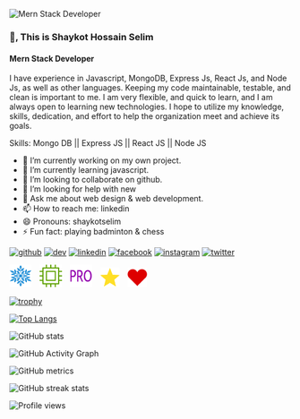 ![ Mern Stack Developer](https://media-exp1.licdn.com/dms/image/C5616AQHMDtk-oAiFfw/profile-displaybackgroundimage-shrink_350_1400/0/1651161514564?e=1657756800&v=beta&t=ZkY5GbzSsrGeibFn7l8tMejZk3SmRNYq2mX5J4J1UG0)
### 👋, This is Shaykot Hossain Selim
####  Mern Stack Developer

I have experience in Javascript, MongoDB, Express Js, React Js, and Node Js, as well as other languages. Keeping my code maintainable, testable, and clean is important to me. I am very flexible, and quick to learn, and I am always open to learning new technologies. I hope to utilize my knowledge, skills, dedication, and effort to help the organization meet and achieve its goals.

Skills: Mongo DB || Express JS || React JS || Node JS 

- 🔭 I’m currently working on my own project. 
- 🌱 I’m currently learning javascript. 
- 👯 I’m looking to collaborate on github. 
- 🤔 I’m looking for help with new 
- 💬 Ask me about web design & web development. 
- 📫 How to reach me: linkedin 
- 😄 Pronouns: shaykotselim 
- ⚡ Fun fact: playing badminton & chess 


[<img src='https://cdn.jsdelivr.net/npm/simple-icons@3.0.1/icons/github.svg' alt='github' height='40'>](https://github.com/shaykotselim)  [<img src='https://cdn.jsdelivr.net/npm/simple-icons@3.0.1/icons/dev-dot-to.svg' alt='dev' height='40'>](https://dev.to/shaykotselim)  [<img src='https://cdn.jsdelivr.net/npm/simple-icons@3.0.1/icons/linkedin.svg' alt='linkedin' height='40'>](https://www.linkedin.com/in/shaykotselim/)  [<img src='https://cdn.jsdelivr.net/npm/simple-icons@3.0.1/icons/facebook.svg' alt='facebook' height='40'>](https://www.facebook.com/md.shaykot.336)  [<img src='https://cdn.jsdelivr.net/npm/simple-icons@3.0.1/icons/instagram.svg' alt='instagram' height='40'>](https://www.instagram.com/shaykotselim/)  [<img src='https://cdn.jsdelivr.net/npm/simple-icons@3.0.1/icons/twitter.svg' alt='twitter' height='40'>](https://twitter.com/shaykotselim)  

<a href='https://archiveprogram.github.com/'><img src='https://raw.githubusercontent.com/acervenky/animated-github-badges/master/assets/acbadge.gif' width='40' height='40'></a> <a href='https://docs.github.com/en/developers'><img src='https://raw.githubusercontent.com/acervenky/animated-github-badges/master/assets/devbadge.gif' width='40' height='40'></a> <a href='https://github.com/pricing'><img src='https://raw.githubusercontent.com/acervenky/animated-github-badges/master/assets/pro.gif' width='40' height='40'></a> <a href='https://stars.github.com/'><img src='https://raw.githubusercontent.com/acervenky/animated-github-badges/master/assets/starbadge.gif' width='35' height='35'></a> <a href='https://docs.github.com/en/github/supporting-the-open-source-community-with-github-sponsors'><img src='https://raw.githubusercontent.com/acervenky/animated-github-badges/master/assets/sponsorbadge.gif' width='35' height='35'></a> 

[![trophy](https://github-profile-trophy.vercel.app/?username=shaykotselim)](https://github.com/ryo-ma/github-profile-trophy)

[![Top Langs](https://github-readme-stats.vercel.app/api/top-langs/?username=shaykotselim)](https://github.com/anuraghazra/github-readme-stats)

![GitHub stats](https://github-readme-stats.vercel.app/api?username=shaykotselim&show_icons=true&count_private=true)  

![GitHub Activity Graph](https://activity-graph.herokuapp.com/graph?username=shaykotselim)  

![GitHub metrics](https://metrics.lecoq.io/shaykotselim)  

![GitHub streak stats](https://github-readme-streak-stats.herokuapp.com/?user=shaykotselim)  

![Profile views](https://gpvc.arturio.dev/shaykotselim)  
